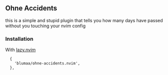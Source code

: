 ## Ohne Accidents

this is a simple and stupid plugin that tells you how many days have passed without you touching your nvim config

### Installation

With [lazy.nvim](https://github.com/folke/lazy.nvim)

```lazy
  {
    'blumaa/ohne-accidents.nvim',
  },

```

